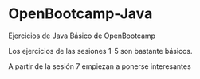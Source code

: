 # OpenBootcamp-Java
Ejercicios de Java Básico de OpenBootcamp

Los ejercicios de las sesiones 1-5 son bastante básicos.

A partir de la sesión 7 empiezan a ponerse interesantes
